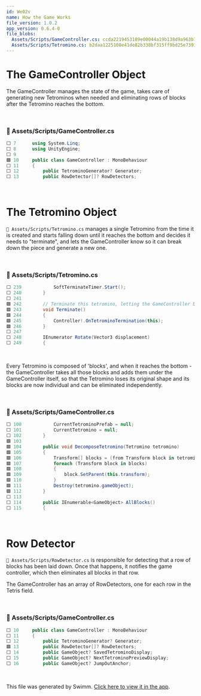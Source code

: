 ```yaml
---
id: We02v
name: How the Game Works
file_version: 1.0.2
app_version: 0.6.4-0
file_blobs:
  Assets/Scripts/GameController.cs: ccda2219453189e00044a19b138d9a963b7f7d02
  Assets/Scripts/Tetromino.cs: b2daa1225108e41de82b338bf315ff9bd25e7391
---
```


# The GameController Object

The GameController manages the state of the game, takes care of generating new Tetrominos when needed and eliminating rows of blocks after the Tetromino reaches the bottom.

<br/>

<!-- NOTE-swimm-snippet: the lines below link your snippet to Swimm -->
### 📄 Assets/Scripts/GameController.cs
```c#
⬜ 7      using System.Linq;
⬜ 8      using UnityEngine;
⬜ 9      
🟩 10     public class GameController : MonoBehaviour
⬜ 11     {
⬜ 12         public TetrominoGenerator? Generator;
⬜ 13         public RowDetector[]? RowDetectors;
```

<br/>

# The Tetromino Object

`📄 Assets/Scripts/Tetromino.cs` manages a single Tetromino from the time it is created and starts falling down until it reaches the bottom and decides it needs to "terminate", and lets the GameController know so it can break down the piece and generate a new one.

<br/>

<!-- NOTE-swimm-snippet: the lines below link your snippet to Swimm -->
### 📄 Assets/Scripts/Tetromino.cs
```c#
⬜ 239            SoftTerminateTimer.Start();
⬜ 240        }
⬜ 241    
🟩 242        // Terminate this tetromino, letting the GameController break it down and spawn another one.
🟩 243        void Terminate()
🟩 244        {
🟩 245            Controller!.OnTetrominoTermination(this);
🟩 246        }
⬜ 247    
⬜ 248        IEnumerator Rotate(Vector3 displacement)
⬜ 249        {
```

<br/>

Every Tetromino is composed of 'blocks', and when it reaches the bottom - the GameController takes all those blocks and adds them under the GameController itself, so that the Tetromino loses its original shape and its blocks are now individual and can be eliminated independently.

<br/>

<!-- NOTE-swimm-snippet: the lines below link your snippet to Swimm -->
### 📄 Assets/Scripts/GameController.cs
```c#
⬜ 100            CurrentTetrominoPrefab = null;
⬜ 101            CurrentTetromino = null;
⬜ 102        }
🟩 103    
🟩 104        public void DecomposeTetromino(Tetromino tetromino)
🟩 105        {
🟩 106            Transform[] blocks = (from Transform block in tetromino.Body!.transform select block).ToArray();
🟩 107            foreach (Transform block in blocks)
🟩 108            {
🟩 109                block.SetParent(this.transform);
🟩 110            }
🟩 111            Destroy(tetromino.gameObject);
🟩 112        }
⬜ 113    
⬜ 114        public IEnumerable<GameObject> AllBlocks()
⬜ 115        {
```

<br/>

# Row Detector

`📄 Assets/Scripts/RowDetector.cs` is responsible for detecting that a row of blocks has been laid down. Once that happens, it notifies the game controller, which then eliminates all blocks in that row.

The GameController has an array of RowDetectors, one for each row in the Tetris field.

<br/>

<!-- NOTE-swimm-snippet: the lines below link your snippet to Swimm -->
### 📄 Assets/Scripts/GameController.cs
```c#
⬜ 10     public class GameController : MonoBehaviour
⬜ 11     {
⬜ 12         public TetrominoGenerator? Generator;
🟩 13         public RowDetector[]? RowDetectors;
⬜ 14         public GameObject? SavedTetrominoDisplay;
⬜ 15         public GameObject? NextTetrominoPreviewDisplay;
⬜ 16         public GameObject? JumpOutAnchor;
```

<br/>

This file was generated by Swimm. [Click here to view it in the app](https://app.swimm.io/repos/Z2l0aHViJTNBJTNBdW5pdHktdGV0cmlzJTNBJTNBc2FhcnJheg==/docs/We02v).